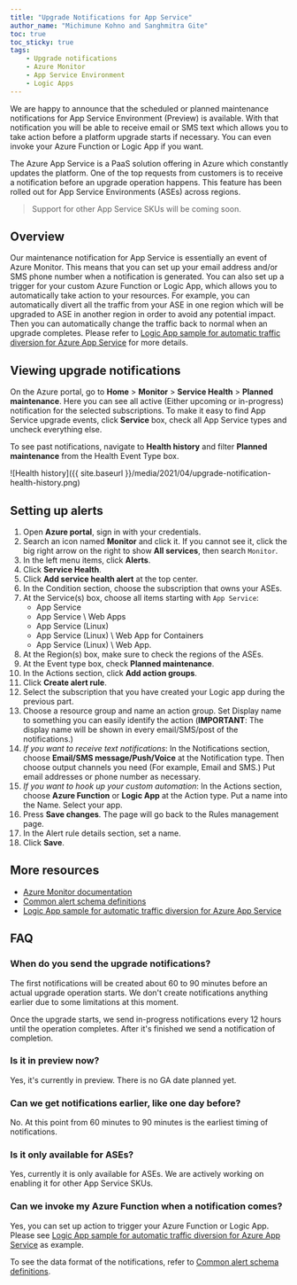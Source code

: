 ```yaml
---
title: "Upgrade Notifications for App Service"
author_name: "Michimune Kohno and Sanghmitra Gite"
toc: true
toc_sticky: true
tags:
    - Upgrade notifications
    - Azure Monitor
    - App Service Environment
    - Logic Apps
---
```


We are happy to announce that the scheduled or planned maintenance notifications for App Service Environment  (Preview) is available. With that notification you will be able to receive email or SMS text which allows you to take action before a platform upgrade starts if necessary. You can even invoke your Azure Function or Logic App if you want.

The Azure App Service is a PaaS solution offering in Azure which constantly updates the platform. One of the top requests from customers is to receive a notification before an upgrade operation happens. This feature has been rolled out for App Service Environments (ASEs) across regions.

> Support for other App Service SKUs will be coming soon.

## Overview

Our maintenance notification for App Service is essentially an event of Azure Monitor. This means that you can set up your email address and/or SMS phone number when a notification is generated. You can also set up a trigger for your custom Azure Function or Logic App, which allows you to automatically take action to your resources. For example, you can automatically divert all the traffic from your ASE in one region which will be upgraded to ASE in another region in order to avoid any potential impact. Then you can automatically change the traffic back to normal when an upgrade completes. Please refer to [Logic App sample for automatic traffic diversion for Azure App Service](https://github.com/Azure-Samples/azure-logic-app-traffic-update-samples) for more details.

## Viewing upgrade notifications

On the Azure portal, go to **Home** > **Monitor** > **Service Health** > **Planned maintenance**. Here you can see all active (Either upcoming or in-progress) notification for the selected subscriptions. To make it easy to find App Service upgrade events, click **Service** box, check all App Service types and uncheck everything else.

To see past notifications, navigate to **Health history** and filter **Planned maintenance** from the Health Event Type box.

![Health history]({{ site.baseurl }}/media/2021/04/upgrade-notification-health-history.png)

## Setting up alerts

1. Open **Azure portal**, sign in with your credentials.
2. Search an icon named **Monitor** and click it. If you cannot see it, click the big right arrow on the right to show **All services**, then search `Monitor`.
3. In the left menu items, click **Alerts**.
4. Click **Service Health**.
5. Click **Add service health alert** at the top center.
6. In the Condition section, choose the subscription that owns your ASEs.
7. At the Service(s) box, choose all items starting with `App Service`:
   * App Service
   * App Service \ Web Apps
   * App Service (Linux)
   * App Service (Linux) \ Web App for Containers
   * App Service (Linux) \ Web App.
8. At the Region(s) box, make sure to check the regions of the ASEs.
9. At the Event type box, check **Planned maintenance**.
10. In the Actions section, click **Add action groups**.
11. Click **Create alert rule**.
12. Select the subscription that you have created your Logic app during the previous part.
13. Choose a resource group and name an action group. Set Display name to something you can easily identify the action (**IMPORTANT**: The display name will be shown in every email/SMS/post of the notifications.)
14. *If you want to receive text notifications*: In the Notifications section, choose **Email/SMS message/Push/Voice** at the Notification type. Then choose output channels you need (For example, Email and SMS.) Put email addresses or phone number as necessary.
15. *If you want to hook up your custom automation*: In the Actions section, choose **Azure Function** or **Logic App** at the Action type. Put a name into the Name. Select your app.
16. Press **Save changes**. The page will go back to the Rules management page.
17. In the Alert rule details section, set a name.
18. Click **Save**.

## More resources

* [Azure Monitor documentation](https://docs.microsoft.com/azure/azure-monitor/)
* [Common alert schema definitions](https://docs.microsoft.com/en-us/azure/azure-monitor/alerts/alerts-common-schema-definitions#:~:text=Essentials%20%20%20%20Field%20%20%20,the%20alert%20...%20%209%20more%20rows%20)
* [Logic App sample for automatic traffic diversion for Azure App Service](https://github.com/Azure-Samples/azure-logic-app-traffic-update-samples)

## FAQ

### When do you send the upgrade notifications?

The first notifications will be created about 60 to 90 minutes before an actual upgrade operation starts. We don't create notifications anything earlier due to some limitations at this moment.

Once the upgrade starts, we send in-progress notifications every 12 hours until the operation completes. After it's finished we send a notification of completion.

### Is it in preview now?

Yes, it's currently in preview. There is no GA date planned yet.

### Can we get notifications earlier, like one day before?

No. At this point from 60 minutes to 90 minutes is the earliest timing of notifications.

### Is it only available for ASEs?

Yes, currently it is only available for ASEs. We are actively working on enabling it for other App Service SKUs.

### Can we invoke my Azure Function when a notification comes?

Yes, you can set up action to trigger your Azure Function or Logic App. Please see [Logic App sample for automatic traffic diversion for Azure App Service](https://github.com/Azure-Samples/azure-logic-app-traffic-update-samples) as example.

To see the data format of the notifications, refer to [Common alert schema definitions](https://docs.microsoft.com/en-us/azure/azure-monitor/alerts/alerts-common-schema-definitions#:~:text=Essentials%20%20%20%20Field%20%20%20,the%20alert%20...%20%209%20more%20rows%20).
